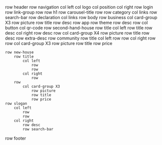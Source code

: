 row header
    row navigation
        col left
            col logo
            col position
        col right
            row login
            row link-group
    row 
        row h1
        row carousel-title
    row
        row category
            col 
                links
        row search-bar
    row declaration
        col 
            links
row body
    row business
        col card-group X3
            row picture
            row title
            row desc
    row app
        row theme
        row desc
        row 
            col button
            col qr-code
    row second-hand-house
        row title
            col left
                row title
                row desc
            col right
                row desc
        row 
            col card-group X4
                row picture
                row title
                row desc
                row extra-desc
    row community
        row title
            col left
                row
                row 
            col right
                row
        row 
            col card-group X3
                row picture
                row title
                row price

    row new-house
        row title
            col left
                row 
                row
            col right
                row
        row
            col card-group X3
                row picture
                row title
                row price
    row slogan
        col left
            row
            row
        col right
            row desc
            row search-bar
row footer
    